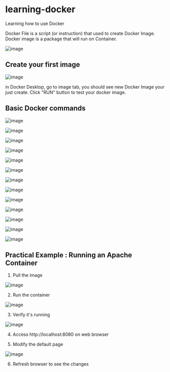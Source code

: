 # learning-docker

Learning how to use Docker

Docker File is a script (or instruction) that used to create Docker Image. Docker image is a package that will run on Container.

![image](https://github.com/user-attachments/assets/6824725f-229f-40e7-971a-5702af3c1628)


## Create your first image

![image](https://github.com/user-attachments/assets/faf4cecb-c1d5-4ee6-9553-5ab01b1852b2)

in Docker Desktop, go to image tab, you should see new Docker Image your just create. Click "RUN" button to test your docker image.

## Basic Docker commands

![image](https://github.com/user-attachments/assets/b3c1c1dc-4d37-48d0-b394-26eae7463c39)

![image](https://github.com/user-attachments/assets/33500679-6f49-40c5-8217-193d506a110f)

![image](https://github.com/user-attachments/assets/f62e4ce0-75e6-4ddb-b80c-24743bc33684)

![image](https://github.com/user-attachments/assets/2e2edbf3-5178-46a0-b6cc-8439f4181da1)

![image](https://github.com/user-attachments/assets/e0a42663-fea1-4a9e-bf3a-b5fa37086795)

![image](https://github.com/user-attachments/assets/98851ebf-a6bd-4d6b-8587-15fd6d43a314)

![image](https://github.com/user-attachments/assets/da9b1121-4b63-4d19-bf35-4de14940fc3e)

![image](https://github.com/user-attachments/assets/2658ad7a-8031-4ef1-aff2-9618a862d90a)

![image](https://github.com/user-attachments/assets/73dfb7c7-3c19-43b6-969a-adad88be31df)

![image](https://github.com/user-attachments/assets/376def8f-96ea-4131-b7f7-8fea078d388a)

![image](https://github.com/user-attachments/assets/09b74a98-a101-4e9a-bc31-f883f6436fd4)

![image](https://github.com/user-attachments/assets/597ee1b8-a595-45d0-ab21-b769e07c978f)

![image](https://github.com/user-attachments/assets/142c2480-9e54-4dfd-b7e6-55a8288f8ef8)

## Practical Example : Running an Apache Container

1. Pull the image

![image](https://github.com/user-attachments/assets/698b6fde-3dfe-425b-8bed-2768211b4cb8)

2. Run the container

![image](https://github.com/user-attachments/assets/935736c8-23ac-4c70-b974-6eae0fff5a8f)

3. Verify it's running

![image](https://github.com/user-attachments/assets/a22fb27a-784f-4196-bb20-9bac20d21588)

4. Access http://localhost:8080 on web browser

5. Modify the default page

![image](https://github.com/user-attachments/assets/f9193704-47b7-4595-a16f-12d6e813724b)

6. Refresh browser to see the changes
